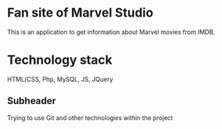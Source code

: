 # Fan site of Marvel Studio
This is an application to get information about Marvel movies from IMDB.

# Technology stack
HTML/CSS, Php, MySQL, JS, JQuery

## Subheader
Trying to use Git and other technologies within the project